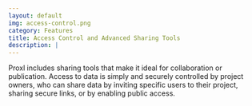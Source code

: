 ```yaml
---
layout: default
img: access-control.png
category: Features
title: Access Control and Advanced Sharing Tools
description: |
---
```

 Proxl includes sharing tools that make it ideal for collaboration or publication. Access to data is simply and securely controlled by project owners,
 who can share data by inviting specific users to their project, sharing secure links, or by enabling public access.